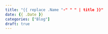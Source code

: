 ```yaml
---
title: "{{ replace .Name "-" " " | title }}"
date: {{ .Date }}
categories: ["Blog"]
draft: true
---
```


